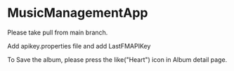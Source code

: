 # MusicManagementApp

Please take pull from main branch.

Add apikey.properties file and add LastFMAPIKey

To Save the album, please press the like("Heart") icon in Album detail page.

